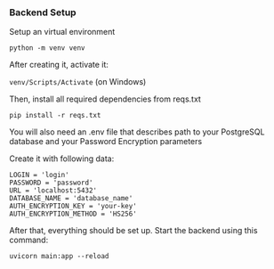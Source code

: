 ### Backend Setup

Setup an virtual environment

`python -m venv venv`

After creating it, activate it:

`venv/Scripts/Activate` (on Windows)

Then, install all required dependencies from reqs.txt

`pip install -r reqs.txt`

You will also need an .env file that describes path to your PostgreSQL database and your Password Encryption parameters

Create it with following data:

```
LOGIN = 'login'
PASSWORD = 'password'
URL = 'localhost:5432'
DATABASE_NAME = 'database_name'
AUTH_ENCRYPTION_KEY = 'your-key'
AUTH_ENCRYPTION_METHOD = 'HS256'
```

After that, everything should be set up. Start the backend using this command:

`uvicorn main:app --reload`
